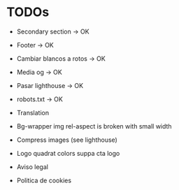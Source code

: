 # TODOs

* Secondary section -> OK
* Footer -> OK
* Cambiar blancos a rotos -> OK
* Media og -> OK
* Pasar lighthouse -> OK
* robots.txt -> OK


* Translation
* Bg-wrapper img rel-aspect is broken with small width
* Compress images (see lighthouse)
* Logo quadrat colors suppa cta logo
* Aviso legal
* Politica de cookies